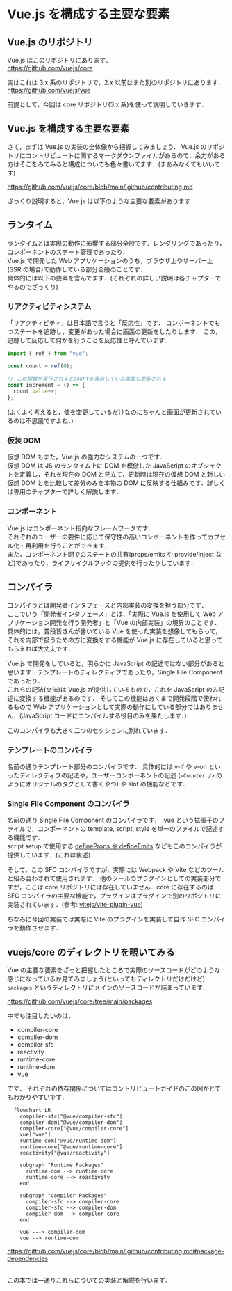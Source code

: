 # Vue.js を構成する主要な要素

## Vue.js のリポジトリ

Vue.js はこのリポジトリにあります．  
https://github.com/vuejs/core

実はこれは 3.x 系のリポジトリで，2.x 以前はまた別のリポジトリにあります．  
https://github.com/vuejs/vue

前提として，今回は core リポジトリ(3.x 系)を使って説明していきます．

## Vue.js を構成する主要な要素

さて，まずは Vue.js の実装の全体像から把握してみましょう．
Vue.js のリポジトリにコントリビュートに関するマークダウンファイルがあるので，余力がある方はそこをみてみると構成についても色々書いてます．(まあみなくてもいいです)

https://github.com/vuejs/core/blob/main/.github/contributing.md

ざっくり説明すると，Vue.js は以下のような主要な要素があります．

## ランタイム

ランタイムとは実際の動作に影響する部分全般です．レンダリングであったり，コンポーネントのステート管理であったり．  
Vue.js で開発した Web アプリケーションのうち，ブラウザ上やサーバー上(SSR の場合)で動作している部分全般のことです．  
具体的には以下の要素を含んでます．(それぞれの詳しい説明は各チャプターでやるのでざっくり)

### リアクティビティシステム

「リアクティビティ」は日本語で言うと「反応性」です．
コンポーネントでもつステートを追跡し，変更があった場合に画面の更新をしたりします．
この，追跡して反応して何かを行うことを反応性と呼んでいます．

```ts
import { ref } from "vue";

const count = ref(0);

// この関数が実行されるとcountを表示していた画面も更新される
const increment = () => {
  count.value++;
};
```

(よくよく考えると，値を変更しているだけなのにちゃんと画面が更新されているのは不思議ですよね．)

### 仮装 DOM

仮想 DOM もまた，Vue.js の強力なシステムの一つです．\
仮想 DOM は JS のランタイム上に DOM を模倣した JavaScript のオブジェクトを定義し，それを現在の DOM と見立て，更新時は現在の仮想 DOM と新しい仮想 DOM とを比較して差分のみを本物の DOM に反映する仕組みです．詳しくは専用のチャプターで詳しく解説します．

### コンポーネント

Vue.js はコンポーネント指向なフレームワークです．\
それぞれのユーザーの要件に応じて保守性の高いコンポーネントを作ってカプセル化・再利用を行うことができます．\
また，コンポーネント間でのステートの共有(props/emits や provide/inject など)であったり，ライフサイクルフックの提供を行ったりしています．

## コンパイラ

コンパイラとは開発者インタフェースと内部実装の変換を担う部分です．  
ここでいう「開発者インタフェース」とは，「実際に Vue.js を使用して Web アプリケーション開発を行う開発者」と「Vue の内部実装」の境界のことです．  
具体的には，普段皆さんが書いている Vue を使った実装を想像してもらって，それを内部で扱うための方に変換をする機能が Vue.js に存在していると思ってもらえれば大丈夫です．

Vue.js で開発をしていると，明らかに JavaScript の記述ではない部分があると思います．テンプレートのディレクティブであったり，Single File Component であったり．  
これらの記法(文法)は Vue.js が提供しているもので，これを JavaScript のみ記述に変換する機能があるのです．
そしてこの機能はあくまで開発段階で使われるもので Web アプリケーションとして実際の動作にしている部分ではありません．(JavaScript コードにコンパイルする役目のみを果たします．)

このコンパイラも大きく二つのセクションに別れています．

### テンプレートのコンパイラ

名前の通りテンプレート部分のコンパイラです．
具体的には v-if や v-on といったディレクティブの記法や，ユーザーコンポーネントの記述 (`<Counter />` のようにオリジナルのタグとして書くやつ) や slot の機能などです．

### Single File Component のコンパイラ

名前の通り Single File Component のコンパイラです．
.vue という拡張子のファイルで，コンポーネントの template, script, style を単一のファイルで記述する機能です．\
script setup で使用する [defineProps や defineEmits](https://ja.vuejs.org/api/sfc-script-setup#defineprops-defineemits) などもこのコンパイラが提供しています．(これは後述)

そして，この SFC コンパイラですが，実際には Webpack や Vite などのツールと組み合わされて使用されます．
他のツールのプラグインとしての実装部分ですが，ここは core リポジトリには存在していません．core に存在するのは SFC コンパイラの主要な機能で，プラグインはプラグインで別のリポジトリに実装されています．(参考: [vitejs/vite-plugin-vue](https://github.com/vitejs/vite-plugin-vue))

ちなみに今回の実装では実際に Vite のプラグインを実装して自作 SFC コンパイラを動作させます．

## vuejs/core のディレクトリを覗いてみる

Vue の主要な要素をざっと把握したところで実際のソースコードがどのような感じになっているか見てみましょう(といってもディレクトリだけだけど)\
`packages` というディレクトリにメインのソースコードが詰まっています．

https://github.com/vuejs/core/tree/main/packages

中でも注目したいのは，

- compiler-core
- compiler-dom
- compiler-sfc
- reactivity
- runtime-core
- runtime-dom
- vue

です．
それぞれの依存関係についてはコントリビュートガイドのこの図がとてもわかりやすいです．

```mermaid
  flowchart LR
    compiler-sfc["@vue/compiler-sfc"]
    compiler-dom["@vue/compiler-dom"]
    compiler-core["@vue/compiler-core"]
    vue["vue"]
    runtime-dom["@vue/runtime-dom"]
    runtime-core["@vue/runtime-core"]
    reactivity["@vue/reactivity"]

    subgraph "Runtime Packages"
      runtime-dom --> runtime-core
      runtime-core --> reactivity
    end

    subgraph "Compiler Packages"
      compiler-sfc --> compiler-core
      compiler-sfc --> compiler-dom
      compiler-dom --> compiler-core
    end

    vue ---> compiler-dom
    vue --> runtime-dom

```

https://github.com/vuejs/core/blob/main/.github/contributing.md#package-dependencies

<br/>
この本では一通りこれらについての実装と解説を行います。
